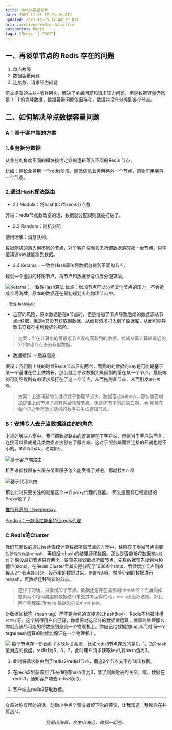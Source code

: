 ```yaml
---
title: Redis数据分片
date: 2021-11-25 17:38:16.072
updated: 2021-11-25 17:44:20.017
url: /archives/redis-dataslice
categories: Redis
tags: [Redis  | 中间件]
---
```


## 一、再谈单节点的 Redis 存在的问题

1. 单点故障
2. 数据容量问题
3. 连接数、请求压力问题

前文提及的主从+哨兵架构，解决了单点问题和请求压力问题，但是数据容量仍然是 1：1 的克隆数据，数据容量问题依旧存在，数据并没有分摊到各个节点。

## 二、如何解决单点数据容量问题
### A：基于客户端的方案

### 1.业务拆分数据
从业务的角度不同的模块按约定好的逻辑落入不同的Redis 节点。

比如：评论业务用一个redis阶段，商品信息业务用另外一个节点，购物车用另外一个节点。

### 2.通过Hash算法路由

- 2.1 Modula：将hash(ID)%redis节点数 
  

弊端：redis节点数改变的话，数据就分配规则就被打破了。

- 2.2  Random：随机分配

使用场景：消息队列。

数据随机的落入到不同的节点，对于客户端而言无所谓数据落在那一台节点，只需要知道key就能拿到数据。
- 2.3 Ketama：一致性Hash算法将数据分摊到不同的节点。

规划一个虚拟的环形节点，将节点和数据参与位置分配算法。

![Ketama：一致性Hash算法](https://shanhai-blog.oss-cn-shanghai.aliyuncs.com/blog/image_1637833432630.png)
优点：增加节点可以分担其他节点的压力，不会造成全局洗牌，原本的数据还在最初规划出的物理节点中。

`一致性Hash缺点:`

- 击穿的风险，原本数据是在a节点的，但是增加了节点导致后续的数据源从节点e获取，但是e又没有获取到数据，从而将请求打入到了数据库，从而可能导致击穿缓存拖垮数据的风险。
> 方案：当在计算出的离最近节点没有获取到的数据，尝试从离计算值最近的2个物理节点去去获取数据。
- 数据倾斜 -> 缓存雪崩

假设：我们刚上线的时候Redis节点只有两台，而我的的数据的key是可能是基于某一个基准在往上做增长，那么就会导致数据大概倾斜的落在某一个节点，最极端的可能导致所有的请求都打在了这一个节点，从而拖垮此节点，从而引发`缓存雪崩`。

> 方案：上述问题的关键点在于物理节点少，数据落点`非黑即白`，那么能否增加逻辑上的节点？只有两台物理节点，但是还有不同的端口啊，ok,那就在每个IP之后再添加随机的数字去生成逻辑节点。

### B：安排专人去充当数据路由的的角色
上述的解决方案中，我们把数据路由的逻辑架在了客户端，但是对于客户端而言，连接可以看成是几类数据直接怼在了服务端。这对于服务端而言连接的开销也是不小的。`革命尚未成功，还需努力`。


![基于客户端路由](https://shanhai-blog.oss-cn-shanghai.aliyuncs.com/blog/image_1637833335652.png)


租客谁都找房东去房东带看房子怎么能受得了对吧，那就找`中介`呗


![基于代理路由](https://shanhai-blog.oss-cn-shanghai.aliyuncs.com/blog/image_1637833388314.png)

那么此时只要关注的就是这个中介`proxy`代理的性能。
那么是否有已经造好的Proxy轮子？

[推特开源的：twemproxy](https://github.com/twitter/twemproxy)

[Predixy：一款高性能全特征redis代理](https://github.com/joyieldInc/predixy/blob/master/README_CN.md)

### C.Redis的Cluster
我们前面说的通过hash取模计算数据所属节点的方案中，缺陷在于增减节点需要对`所有的数据rehash`，再根据rehash的结果迁移数据。那么是否能够将数据`预先规划`？
假设最初节点只有两个，要预先规划数据所属节点，先将数据预先规划为10槽位(slots)，在Redis Cluster里其实是分配了16384个slots，后续增加节点则直接从2个节点各自分一段范围的数据过来，`雨露均沾`嘛。然后分到的数据进行rehash，再数据迁移到新的节点。

> 这样子的话，只要增加了节点。数据还是存在高频的rehash呀？而且假如要对两个相同类型的数据进行求交并补运算的话，redis也没办法做。好比两个物理库的mysql数据没办法inner join。

对数据加标签（hash tag）而不是单纯的直接通过hash(key)，Redis不想被吐槽`它不行`呀。这个锅得用户自己背，你想要对这部分的数据做运算，做事务处理那么你就应该尽可能的将数据划分到一个物理机上。你自己给数据加tag,从而对同一个tag做hash运算的时候能保证在一个物理机上。

![](https://files.mdnice.com/user/11781/1684142b-d6b0-4a9a-8178-0aef3afe6776.png)
每个节点存一份`数据-节点`映射关系表，比如redis1节点存放的是0，1，2的hash值对应的数据，redis1为5，6，7，此时用户请求获取key1,其hash值为3。

1. 此时将请求路由到了redis2/redis1节点，而这2个节点又不存储该数据。

2. 在redis2里获取到了key1的值hash值为3，拿了到映射表的关系，哦，数据在redis3，通知客户端去redis3获取。

3. 客户端去redis3获取数据。


<hr/>
文章对你有帮助的话，动动小手点个赞或者留下你的评论，让我知道：我和你在并肩战斗。

*<center>我是山海哥，余生山海远，你我一起卷。</center>*